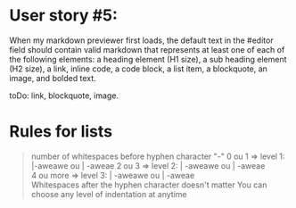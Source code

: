 

# User story #5: 
When my markdown previewer first loads, the default text in the #editor field should contain valid markdown that represents at least one of each of the following elements: a heading element (H1 size), a sub heading element (H2 size), a link, inline code, a code block, a list item, a blockquote, an image, and bolded text.

toDo:
link,
blockquote,
image.

# Rules for lists
> number of whitespaces before hyphen character "-"
0 ou 1 => level 1:    |-aweawe    ou |  -aweae 
2 ou 3 => level 2:    |  -aweawe    ou |   -aweae  
4 ou more => level 3: |    -aweawe    ou |           -aweae   
Whitespaces after the hyphen character doesn't matter
You can choose any level of indentation at anytime